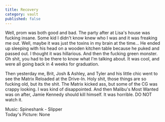 ```yaml
---
title: Recovery
category: vault
published: false
---
```


Well, prom was both good and bad. The party after at Lisa's house was fucking
insane. Some kid I didn't know knew who I was and it was freaking me out.
Well, maybe it was just the toxins in my brain at the time... He ended up
sleeping with his head on a wooden kitchen table because he puked and passed
out. I thought it was hillarious. And then the fucking green monster. Oh shit,
you had to be there to know what I'm talking about. It was cool, and were all
going back in 4 weeks for graduation.

Then yesterday me, Brit, Josh & Ashley, and Tyler and his little chic went to
see the Matrix Reloaded at the Drive-In. Holy shit, those things are so
fucking old, but its the shit. The Matrix kicked ass, but some of the CG was
crappy looking. I was kind of disappointed. And then Malibu's Most Wanted was
on after, Jamie Kennedy should kill himself. It was horrible. DO NOT watch it.

Music: Spineshank - Slipper  
Today's Picture: None
